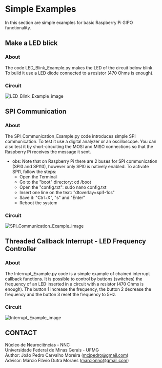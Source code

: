# Simple Examples

In this section are simple examples for basic Raspberry Pi GIPO functionality.

## Make a LED blick

### About
The code LED_Blink_Example.py makes the LED of the circuit below blink. To build it use a LED diode connected to a resistor (470 Ohms is enough).

### Circuit

![LED_Blink_Example_image](https://user-images.githubusercontent.com/53011744/140577519-8586f117-4924-4453-9f56-fd6fd7508ff5.png)

## SPI Communication

### About
The SPI_Communication_Example.py code introduces simple SPI communication. To test it use a digital analyzer or an oscilloscope. 
You can also test it by short-circuiting the MOSI and MISO connections so that the Raspberry Pi receives the message it sent. 
- obs: Note that on Raspberry Pi there are 2 buses for SPI communication (SPI0 and SPI10), however only SPI0 is natively enabled. To activate SPI1, follow the steps:
    - Open the Terminal
    - Go to the "boot" directory: cd /boot
    - Open the "config.txt": sudo nano config.txt
    - Insert one line on the text: "dtoverlay=spi1-1cs"
    - Save it: "Ctrl+X", "s" and "Enter"
    - Reboot the system

### Circuit

![SPI_Communication_Example_image](https://user-images.githubusercontent.com/53011744/140578589-240a0914-f9b4-4ecd-b68f-d5c20f168015.png)

## Threaded Callback Interrupt - LED Frequency Controller 

### About
The Interrupt_Example.py code is a simple example of chained interrupt callback functions. It is possible to control by buttons (switches) the frequency of an LED
inserted in a circuit with a resistor (470 Ohms is enough). The button 1 increase the frequency, the button 2 decrease the frequency and the button 3 reset the frequency
to 5Hz.

### Circuit

![Interrupt_Example_image](https://user-images.githubusercontent.com/53011744/140579157-5c19bff4-5651-45bb-b6ef-4e1012ecd470.png)

## CONTACT
Núcleo de Neurociências - NNC\
Universidade Federal de Minas Gerais - UFMG\
Author: João Pedro Carvalho Moreira (mcjpedro@gmail.com)\
Advisor: Márcio Flávio Dutra Moraes (marcionnc@gmail.com)
